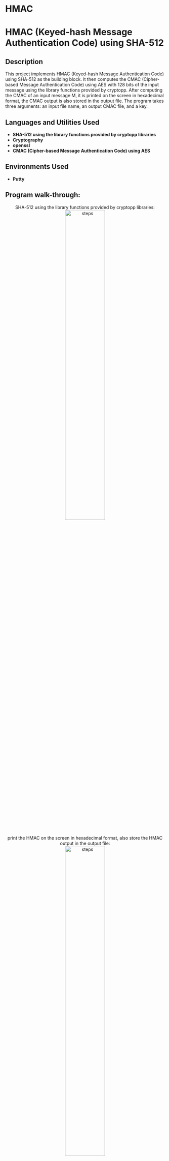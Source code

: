 # HMAC
<h1> HMAC (Keyed-hash Message Authentication Code) using SHA-512  </h1>



<h2>Description</h2>
 This project implements HMAC (Keyed-hash Message Authentication Code) using SHA-512 as the building block. It then computes the  CMAC (Cipher-based Message Authentication Code) using AES with 128 bits of the input message using the library functions provided by cryptopp. After computing the CMAC of an input message M, it is printed on the screen in hexadecimal format,  the CMAC output is also stored in 
the output file. The program takes three arguments: an input file name, an output CMAC file, and a key.  
<br />


<h2>Languages and Utilities Used</h2>

- <b>SHA-512 using the library functions provided by cryptopp libraries</b> 
- <b>Cryptography</b>
- <b>openssl</b>
- <b> CMAC (Cipher-based Message Authentication Code) using AES</b>

<h2>Environments Used </h2>

- <b>Putty</b> 

<h2>Program walk-through:</h2>

<p align="center">
SHA-512 using the library functions provided by cryptopp libraries: <br/>
<img src="https://imgur.com/A4EqdnD.png" height="50%" width="50%" alt="steps"/>
<br />
<br />
print the HMAC on the screen in hexadecimal format, also store the HMAC output in the output file:  <br/>
<img src="https://imgur.com/ageIZvr.png" height="50%" width="50%" alt="steps"/>
<br />
<br />
the HMAC of the input messages is computed using openssl.the output HMAC computed is compared  with the HMAC computed 
using openssl for the same file with the same key to see if they are the same. ( the HMAC of the input message is  computed  using diff FOR different files)
)  : <br/>
<img src="https://imgur.com/Q6pmSGK.png" height="80%" width="80%" alt="steps"/>
 <img src="https://imgur.com/lFb8Slk.png" height="80%" width="80%" alt="steps"/>
 <img src="https://imgur.com/IO36B78.png" height="80%" width="80%" alt="steps"/>
<br />
<br />
The  CMAC (Cipher-based Message Authentication Code) is  computed using AES with 128 bits of the input message using the library functions provided by cryptopp.:  <br/>
<img src="https://imgur.com/jcFDyed.png" height="50%" width="50%" alt="steps"/>
 
<br />
<br />
the CMAC of an input message M is computed and printed on the screen in hexadecimal format:  <br/>
<img src="https://imgur.com/nNNpmPX.png" height="80%" width="80%" alt="steps"/>
<img src="https://imgur.com/WMO9d03.png" height="80%" width="80%" alt="steps"/>
<img src="https://imgur.com/VJJCEp7.png" height="80%" width="80%" alt="steps"/>
<br />
<br />


<!--
 ```diff
- text in red
+ text in green
! text in orange
# text in gray
@@ text in purple (and bold)@@
```
--!>
